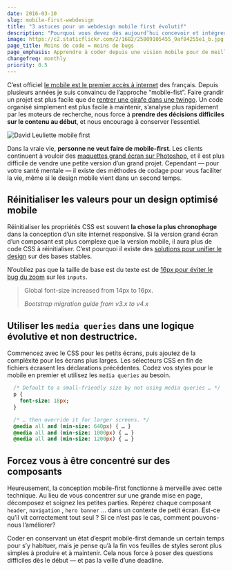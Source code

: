 ```yaml
---
date: 2016-03-10
slug: mobile-first-webdesign
title: "3 astuces pour un webdesign mobile first évolutif"
description: "Pourquoi vous devez dès aujourd’hui concevoir et intégrer votre site web avec la méthodologie mobile-first"
image: https://c2.staticflickr.com/2/1682/25809105455_9af84255e1_b.jpg
page_title: Moins de code = moins de bugs
page_emphasis: Apprendre à coder depuis une vision mobile pour de meilleurs expériences web
changefreq: monthly
priority: 0.5
---
```


C’est officiel [le mobile est le premier accès à internet](http://www.journaldunet.com/media/publishers/1173852-les-francais-sont-mobile-first/) des français. Depuis plusieurs années je suis convaincu de l’approche “mobile-fist”. Faire grandir un projet est plus facile que de [rentrer une girafe dans une twingo](http://blog.impala-webstudio.fr/responsive-design-ou-comment-faire-entrer-une-girafe-dans-une-twingo-en-trois-temps).
Un code organisé simplement est plus facile à maintenir, s’analyse plus rapidement par les moteurs de recherche, nous force à __prendre des décisions difficiles sur le contenu au début__, et nous encourage à conserver l’essentiel.

![David Leuliette mobile first](https://c2.staticflickr.com/2/1682/25809105455_9af84255e1_b.jpg)

Dans la vraie vie, __personne ne veut faire de mobile-first__. Les clients continuent à vouloir des [maquettes grand écran sur Photoshop](/blog/fin-psd.html), et il est plus difficile de vendre une petite version d’un grand projet. Cependant — pour votre santé mentale — il existe des méthodes de codage pour vous faciliter la vie, même si le design mobile vient dans un second temps.

## Réinitialiser les valeurs pour un design optimisé mobile

Réinitialiser les propriétés CSS est souvent __la chose la plus chronophage__ dans la conception d’un site internet responsive. Si la version grand écran d’un composant est plus complexe que la version mobile, il aura plus de code CSS à réinitialiser. C’est pourquoi il existe des [solutions pour unifier le design](https://github.com/necolas/normalize.css) sur des bases stables.

N’oubliez pas que la taille de base est du texte est de [16px pour éviter le bug du zoom](http://uxcellence.com/2014/01/15/quick-fix-increase-font-size-to-16px-to-fix-input-zoom/) sur les `inputs`.

> Global font-size increased from 14px to 16px.
>
> <cite>Bootstrap migration guide from v3.x to v4.x</cite>

## Utiliser les `media queries` dans une logique évolutive et non destructrice.

Commencez avec le CSS pour les petits écrans, puis ajoutez de la compléxité pour les écrans plus larges. Les sélecteurs CSS en fin de fichiers écrasent les déclarations précédentes. Codez vos styles pour le mobile en premier et utilisez les `media queries` au besoin.

~~~sass
  /* Default to a small-friendly size by not using media queries … */
  p {
    font-size: 18px;
  }

  /* … then override it for larger screens. */
  @media all and (min-size: 640px) { … }
  @media all and (min-size: 1000px) { … }
  @media all and (min-size: 1200px) { … }
~~~

## Forcez vous à être concentré sur des composants

Heureusement, la conception mobile-first fonctionne à merveille avec cette technique. Au lieu de vous concentrer sur une grande mise en page, décomposez et soignez les petites parties. Repérez chaque composant `header`, `navigation` , `hero banner` … dans un contexte de petit écran. Est-ce qu’il vit correctement tout seul ? Si ce n’est pas le cas, comment pouvons-nous l’améliorer?

Coder en conservant un état d’esprit mobile-first demande un certain temps pour s’y habituer, mais je pense qu’à la fin vos feuilles de styles seront plus simples à produire et à maintenir. Cela nous force à poser des questions difficiles dès le début — et pas la veille d’une deadline.
